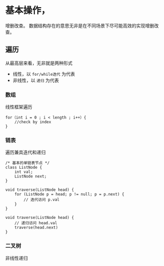 # 基本操作，
增删改查。
数据结构存在的意思无非是在不同场景下尽可能高效的实现增删改查。
## 遍历
从最高层来看，无非就是两种形式
- 线性，以 `for/while迭代` 为代表
- 非线性，以 `递归` 为代表
### 数组
线性框架遍历
```
for（int i = 0 ; i < length ; i++）{
    //check by index
}
```
### 链表
遍历兼具迭代和递归
```
/* 基本的单链表节点 */
class ListNode {
    int val;
    ListNode next;
}

void traverse(ListNode head) {
    for (ListNode p = head; p != null; p = p.next) {
        // 迭代访问 p.val
    }
}

void traverse(ListNode head) {
    // 递归访问 head.val
    traverse(head.next)
}
```
### 二叉树
非线性递归
